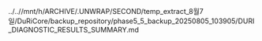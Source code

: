 ../..//mnt/h/ARCHIVE/.UNWRAP/SECOND/temp_extract_8월7일/DuRiCore/backup_repository/phase5_5_backup_20250805_103905/DURI_DIAGNOSTIC_RESULTS_SUMMARY.md
